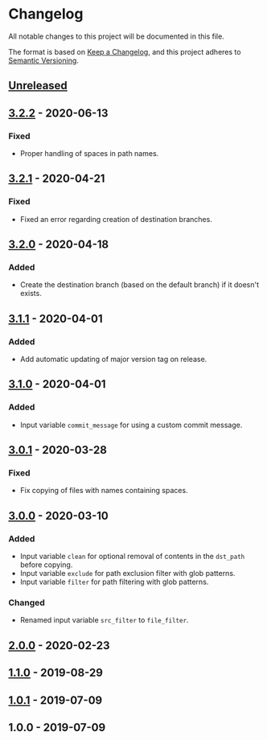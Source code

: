 # Changelog
All notable changes to this project will be documented in this file.

The format is based on [Keep a Changelog](https://keepachangelog.com/en/1.0.0/),
and this project adheres to [Semantic Versioning](https://semver.org).

## [Unreleased]

## [3.2.2] - 2020-06-13
### Fixed
- Proper handling of spaces in path names.

## [3.2.1] - 2020-04-21
### Fixed
- Fixed an error regarding creation of destination branches.

## [3.2.0] - 2020-04-18
### Added
- Create the destination branch (based on the default branch) if it doesn't exists.

## [3.1.1] - 2020-04-01
### Added
- Add automatic updating of major version tag on release.

## [3.1.0] - 2020-04-01
### Added
- Input variable `commit_message` for using a custom commit message.

## [3.0.1] - 2020-03-28
### Fixed
- Fix copying of files with names containing spaces.

## [3.0.0] - 2020-03-10
### Added
- Input variable `clean` for optional removal of contents in the `dst_path` before copying.
- Input variable `exclude` for path exclusion filter with glob patterns.
- Input variable `filter` for path filtering with glob patterns.
### Changed
- Renamed input variable `src_filter` to `file_filter`.

## [2.0.0] - 2020-02-23

## [1.1.0] - 2019-08-29

## [1.0.1] - 2019-07-09

## 1.0.0 - 2019-07-09

[Unreleased]: https://github.com/andstor/copycat-action/compare/v3.2.2...HEAD
[3.2.2]: https://github.com/andstor/copycat-action/compare/v3.2.1...v3.2.2
[3.2.1]: https://github.com/andstor/copycat-action/compare/v3.2.0...v3.2.1
[3.2.0]: https://github.com/andstor/copycat-action/compare/v3.1.1...v3.2.0
[3.1.1]: https://github.com/andstor/copycat-action/compare/v3.1.0...v3.1.1
[3.1.0]: https://github.com/andstor/copycat-action/compare/v3.0.1...v3.1.0
[3.0.1]: https://github.com/andstor/copycat-action/compare/v3.0.0...v3.0.1
[3.0.0]: https://github.com/andstor/copycat-action/compare/v2.0.0...v3.0.0
[2.0.0]: https://github.com/andstor/copycat-action/compare/v1.1.0...v2.0.0
[1.1.0]: https://github.com/andstor/copycat-action/compare/v1.1.0...v1.0.1
[1.0.1]: https://github.com/andstor/copycat-action/compare/v1.0.1...v1.0.1
[1.0.1]: https://github.com/andstor/copycat-action/compare/v1.0.0...v1.0.1

